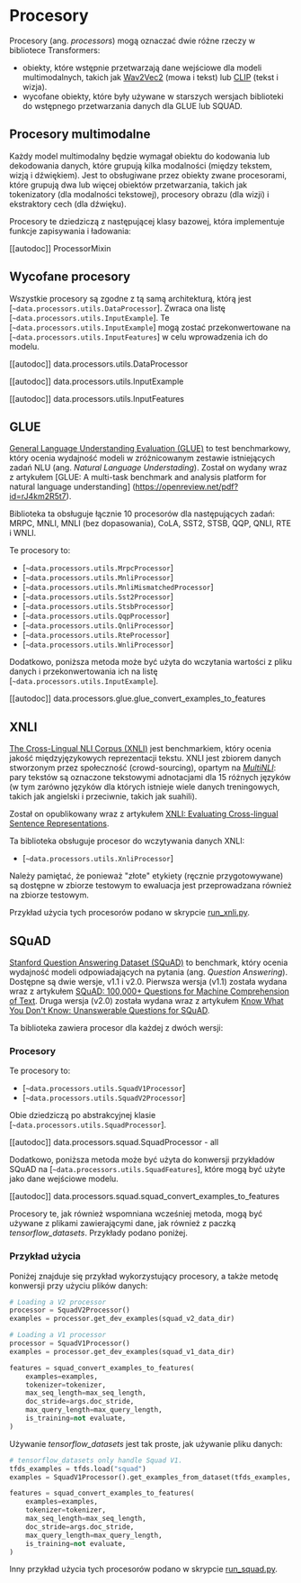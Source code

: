 <!--Copyright 2020 The HuggingFace Team. All rights reserved.

Licensed under the Apache License, Version 2.0 (the "License"); you may not use this file except in compliance with
the License. You may obtain a copy of the License at

http://www.apache.org/licenses/LICENSE-2.0

Unless required by applicable law or agreed to in writing, software distributed under the License is distributed on
an "AS IS" BASIS, WITHOUT WARRANTIES OR CONDITIONS OF ANY KIND, either express or implied. See the License for the
specific language governing permissions and limitations under the License.

⚠️ Note that this file is in Markdown but contain specific syntax for our doc-builder (similar to MDX) that may not be
rendered properly in your Markdown viewer.

-->

# Procesory

Procesory (ang. *processors*) mogą oznaczać dwie różne rzeczy w bibliotece Transformers:
- obiekty, które wstępnie przetwarzają dane wejściowe dla modeli multimodalnych, takich jak [Wav2Vec2](../model_doc/wav2vec2) (mowa i tekst) lub [CLIP](../model_doc/clip) (tekst i wizja).
- wycofane obiekty, które były używane w starszych wersjach biblioteki do wstępnego przetwarzania danych dla GLUE lub SQUAD.

## Procesory multimodalne

Każdy model multimodalny będzie wymagał obiektu do kodowania lub dekodowania danych, które grupują kilka modalności (między tekstem, wizją i dźwiękiem). Jest to obsługiwane przez obiekty zwane procesorami, które grupują dwa lub więcej obiektów przetwarzania, takich jak tokenizatory (dla modalności tekstowej), procesory obrazu (dla wizji) i ekstraktory cech (dla dźwięku).

Procesory te dziedziczą z następującej klasy bazowej, która implementuje funkcje zapisywania i ładowania:

[[autodoc]] ProcessorMixin

## Wycofane procesory

Wszystkie procesory są zgodne z tą samą architekturą, którą jest  [`~data.processors.utils.DataProcessor`]. Zwraca ona listę [`~data.processors.utils.InputExample`]. Te [`~data.processors.utils.InputExample`] mogą zostać przekonwertowane na [`~data.processors.utils.InputFeatures`] w celu wprowadzenia ich do modelu.

[[autodoc]] data.processors.utils.DataProcessor

[[autodoc]] data.processors.utils.InputExample

[[autodoc]] data.processors.utils.InputFeatures

## GLUE

[General Language Understanding Evaluation (GLUE)](https://gluebenchmark.com/) to test benchmarkowy, który ocenia wydajność modeli w zróżnicowanym zestawie istniejących zadań NLU (ang. *Natural Language Understading*). Został on wydany wraz z artykułem [GLUE: A multi-task benchmark and analysis platform for natural language understanding] (https://openreview.net/pdf?id=rJ4km2R5t7).

Biblioteka ta obsługuje łącznie 10 procesorów dla następujących zadań: MRPC, MNLI, MNLI (bez dopasowania), CoLA, SST2, STSB, QQP, QNLI, RTE i WNLI.

Te procesory to:

- [`~data.processors.utils.MrpcProcessor`]
- [`~data.processors.utils.MnliProcessor`]
- [`~data.processors.utils.MnliMismatchedProcessor`]
- [`~data.processors.utils.Sst2Processor`]
- [`~data.processors.utils.StsbProcessor`]
- [`~data.processors.utils.QqpProcessor`]
- [`~data.processors.utils.QnliProcessor`]
- [`~data.processors.utils.RteProcessor`]
- [`~data.processors.utils.WnliProcessor`]

Dodatkowo, poniższa metoda może być użyta do wczytania wartości z pliku danych i przekonwertowania ich na listę [`~data.processors.utils.InputExample`].

[[autodoc]] data.processors.glue.glue_convert_examples_to_features


## XNLI

[The Cross-Lingual NLI Corpus (XNLI)](https://www.nyu.edu/projects/bowman/xnli/) jest benchmarkiem, który ocenia jakość międzyjęzykowych reprezentacji tekstu. XNLI jest zbiorem danych stworzonym przez społeczność (crowd-sourcing), opartym na [*MultiNLI*](http://www.nyu.edu/projects/bowman/multinli/): pary tekstów są oznaczone tekstowymi adnotacjami dla 15 różnych języków (w tym zarówno języków dla których istnieje wiele danych treningowych, takich jak angielski i przeciwnie, takich jak suahili).

Został on opublikowany wraz z artykułem [XNLI: Evaluating Cross-lingual Sentence Representations](https://arxiv.org/abs/1809.05053).

Ta biblioteka obsługuje procesor do wczytywania danych XNLI:

- [`~data.processors.utils.XnliProcessor`]

Należy pamiętać, że ponieważ "złote" etykiety (ręcznie przygotowywane) są dostępne w zbiorze testowym to ewaluacja jest przeprowadzana również na zbiorze testowym.

Przykład użycia tych procesorów podano w skrypcie [run_xnli.py](https://github.com/huggingface/transformers/tree/main/examples/pytorch/text-classification/run_xnli.py).


## SQuAD

[Stanford Question Answering Dataset (SQuAD)](https://rajpurkar.github.io/SQuAD-explorer//) to benchmark, który ocenia wydajność modeli odpowiadających na pytania (ang. *Question Answering*). Dostępne są dwie wersje, v1.1 i v2.0. Pierwsza wersja (v1.1) została wydana wraz z artykułem [SQuAD: 100,000+ Questions for Machine Comprehension of Text](https://arxiv.org/abs/1606.05250). Druga wersja (v2.0) została wydana wraz z artykułem [Know What You Don't Know: Unanswerable Questions for SQuAD](https://arxiv.org/abs/1806.03822).

Ta biblioteka zawiera procesor dla każdej z dwóch wersji:

### Procesory

Te procesory to:

- [`~data.processors.utils.SquadV1Processor`]
- [`~data.processors.utils.SquadV2Processor`]

Obie dziedziczą po abstrakcyjnej klasie [`~data.processors.utils.SquadProcessor`].

[[autodoc]] data.processors.squad.SquadProcessor
    - all

Dodatkowo, poniższa metoda może być użyta do konwersji przykładów SQuAD na [`~data.processors.utils.SquadFeatures`], które mogą być użyte jako dane wejściowe modelu.

[[autodoc]] data.processors.squad.squad_convert_examples_to_features


Procesory te, jak również wspomniana wcześniej metoda, mogą być używane z plikami zawierającymi dane, jak również z paczką *tensorflow_datasets*. Przykłady podano poniżej.


### Przykład użycia

Poniżej znajduje się przykład wykorzystujący procesory, a także metodę konwersji przy użyciu plików danych:

```python
# Loading a V2 processor
processor = SquadV2Processor()
examples = processor.get_dev_examples(squad_v2_data_dir)

# Loading a V1 processor
processor = SquadV1Processor()
examples = processor.get_dev_examples(squad_v1_data_dir)

features = squad_convert_examples_to_features(
    examples=examples,
    tokenizer=tokenizer,
    max_seq_length=max_seq_length,
    doc_stride=args.doc_stride,
    max_query_length=max_query_length,
    is_training=not evaluate,
)
```

Używanie *tensorflow_datasets* jest tak proste, jak używanie pliku danych:

```python
# tensorflow_datasets only handle Squad V1.
tfds_examples = tfds.load("squad")
examples = SquadV1Processor().get_examples_from_dataset(tfds_examples, evaluate=evaluate)

features = squad_convert_examples_to_features(
    examples=examples,
    tokenizer=tokenizer,
    max_seq_length=max_seq_length,
    doc_stride=args.doc_stride,
    max_query_length=max_query_length,
    is_training=not evaluate,
)
```

Inny przykład użycia tych procesorów podano w skrypcie [run_squad.py](https://github.com/huggingface/transformers/tree/main/examples/legacy/question-answering/run_squad.py).
